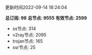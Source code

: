 更新时间2022-09-14 18:24:04

**总订阅: 98**
**总节点: 9555**
**有效节点: 2599**
- ss节点: 314
- v2ray节点: 2095
- trojan节点: 165
- ssr节点: 25
